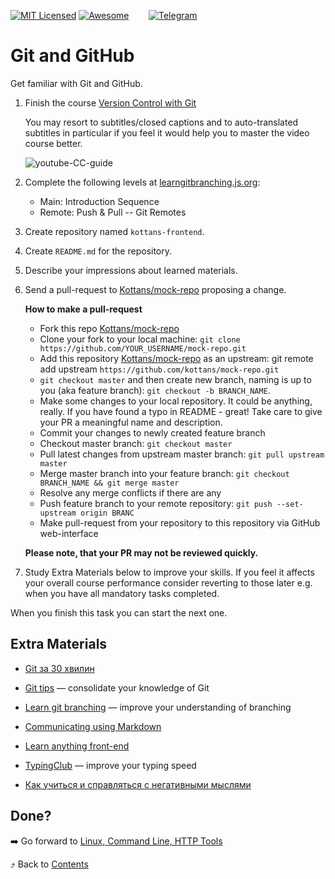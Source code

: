 [![MIT Licensed][icon-mit]][license]
[![Awesome][icon-awesome]][awesome]
&nbsp;&nbsp;&nbsp;&nbsp;&nbsp;&nbsp;
[![Telegram][icon-chat]][chat]

# Git and GitHub

Get familiar with Git and GitHub.

 1. Finish the course [Version Control with Git](https://www.udacity.com/course/version-control-with-git--ud123)

    You may resort to subtitles/closed captions and
    to auto-translated subtitles in particular if you feel
    it would help you to master the video course better.

    ![youtube-CC-guide](../img/youtube-captions.png)

 1. Complete the following levels at [learngitbranching.js.org](https://learngitbranching.js.org/):
    - Main: Introduction Sequence
    - Remote: Push & Pull -- Git Remotes

 1. Create repository named `kottans-frontend`.

 1. Create `README.md` for the repository.

 1. Describe your impressions about learned materials.

 1. Send a pull-request to [Kottans/mock-repo][mock-repo] proposing a change.
 
    **How to make a pull-request**
 
    * Fork this repo [Kottans/mock-repo][mock-repo]
    * Clone your fork to your local machine: `git clone https://github.com/YOUR_USERNAME/mock-repo.git`
    * Add this repository [Kottans/mock-repo][mock-repo] as an upstream: git remote add upstream `https://github.com/kottans/mock-repo.git`
    * `git checkout master` and then create new branch, naming is up to you (aka feature branch): `git checkout -b BRANCH_NAME`.
    * Make some changes to your local repository. It could be anything, really. If you have found a typo in README - great!
    Take care to give your PR a meaningful name and description.
    * Сommit your changes to newly created feature branch
    * Сheckout master branch: `git checkout master`
    * Pull latest changes from upstream master branch: `git pull upstream master`
    * Merge master branch into your feature branch: `git checkout BRANCH_NAME && git merge master`
    * Resolve any merge conflicts if there are any
    * Push feature branch to your remote repository: `git push --set-upstream origin BRANC`
    * Make pull-request from your repository to this repository via GitHub web-interface

    **Please note, that your PR may not be reviewed quickly.**

 1. Study Extra Materials below to improve your skills.
    If you feel it affects your overall course performance consider
    reverting to those later e.g. when you have all mandatory tasks completed.

When you finish this task you can start the next one.

## Extra Materials

* [Git за 30 хвилин](https://codeguida.com/post/453)

* [Git tips](http://sixrevisions.com/web-development/git-tips/) — consolidate your knowledge of Git

* [Learn git branching](http://learngitbranching.js.org) — improve your understanding of branching

* [Communicating using Markdown](https://lab.github.com/githubtraining/communicating-using-markdown)

* [Learn anything front-end](https://learn-anything.xyz/web-development/front-end)

* [TypingClub](https://www.typingclub.com/) — improve your typing speed

* [Как учиться и справляться с негативными мыслями](https://guides.hexlet.io/learning/)

## Done?

➡️ Go forward to [Linux, Command Line, HTTP Tools](linux-cli-http.md)

⤴️ Back to [Contents](../contents.md)


[icon-chat]: https://img.shields.io/badge/chat-on%20telegram-blue.svg
[icon-mit]: https://img.shields.io/badge/license-MIT-blue.svg
[icon-awesome]: https://cdn.rawgit.com/sindresorhus/awesome/d7305f38d29fed78fa85652e3a63e154dd8e8829/media/badge.svg

[license]: https://github.com/Kottans/web/blob/master/LICENSE.md
[awesome]: https://github.com/sindresorhus/awesome#front-end-development
[chat]: https://t.me/joinchat/CX8EF1JmLm9IM6J6oy2U7Q

[mock-repo]: https://github.com/Kottans/mock-repo
